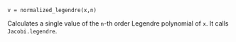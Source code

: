 ```
v = normalized_legendre(x,n)
```

Calculates a single value of the `n`-th order Legendre polynomial of `x`. It calls `Jacobi.legendre`.
